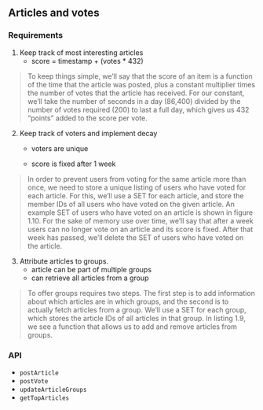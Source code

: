 ## Articles and votes

### Requirements

1. Keep track of most interesting articles
   - score = timestamp + (votes \* 432)

> To keep things simple, we’ll say that the score of an item is a function of the time that the article was posted, plus a constant multiplier times the number of votes that the article has received.
> For our constant, we’ll take the number of seconds in a day (86,400) divided by the number of votes required (200) to last a full day, which gives us 432 “points” added to the score per vote.

2. Keep track of voters and implement decay

   - voters are unique

   - score is fixed after 1 week

> In order to prevent users from voting for the same article more than once, we need to store a unique listing of users who have voted for each article. For this, we’ll use a SET for each article, and store the member IDs of all users who have voted on the given article. An example SET of users who have voted on an article is shown in figure 1.10. For the sake of memory use over time, we’ll say that after a week users can no longer vote on an article and its score is fixed. After that week has passed, we’ll delete the SET of users who have voted on the article.

3. Attribute articles to groups.
   - article can be part of multiple groups
   - can retrieve all articles from a group

> To offer groups requires two steps. The first step is to add information about which articles are in which groups, and the second is to actually fetch articles from a group. We’ll use a SET for each group, which stores the article IDs of all articles in that group. In listing 1.9, we see a function that allows us to add and remove articles from groups.

### API

- `postArticle`
- `postVote`
- `updateArticleGroups`
- `getTopArticles`
